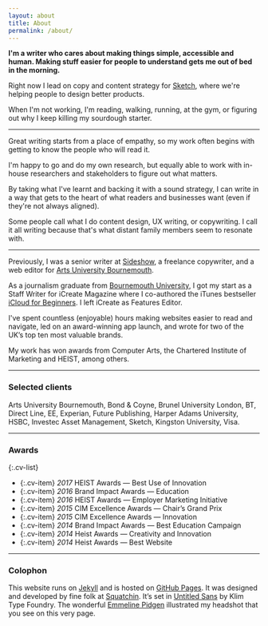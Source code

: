 ```yaml
---
layout: about
title: About
permalink: /about/
---
```


**I'm a writer who cares about making things simple, accessible and human. Making stuff easier for people to understand gets me out of bed in the morning.**

Right now I lead on copy and content strategy for [Sketch](https://www.sketch.com), where we're helping people to design better products.

When I'm not working, I'm reading, walking, running, at the gym, or figuring out why I keep killing my sourdough starter.

---------------

Great writing starts from a place of empathy, so my work often begins with getting to know the people who will read it.

I'm happy to go and do my own research, but equally able to work with in-house researchers and stakeholders to figure out what matters.

By taking what I've learnt and backing it with a sound strategy, I can write in a way that gets to the heart of what readers and businesses want (even if they're not always aligned).

Some people call what I do content design, UX writing, or copywriting. I call it all writing because that's what distant family members seem to resonate with.

---------------

Previously, I was a senior writer at [Sideshow](https://www.sideshowagency.com/), a freelance copywriter, and a web editor for [Arts University Bournemouth](https://aub.ac.uk/).

As a journalism graduate from [Bournemouth University](https://www.bournemouth.ac.uk/), I got my start as a Staff Writer for iCreate Magazine where I co-authored the iTunes bestseller [iCloud for Beginners](https://itunes.apple.com/us/book/icloud-for-beginners/id497723676?mt=11). I left iCreate as Features Editor.

I've spent countless (enjoyable) hours making websites easier to read and navigate, led on an award-winning app launch, and wrote for two of the UK’s top ten most valuable brands.

My work has won awards from Computer Arts, the Chartered Institute of Marketing and HEIST, among others.

---------------

### Selected clients
Arts University Bournemouth, Bond & Coyne, Brunel University London, BT, Direct Line, EE, Experian, Future Publishing, Harper Adams University, HSBC, Investec Asset Management, Sketch, Kingston University, Visa.

---------------

### Awards

{:.cv-list}
* {:.cv-item} *2017* HEIST Awards — Best Use of Innovation
* {:.cv-item} *2016* Brand Impact Awards — Education
* {:.cv-item} *2016* HEIST Awards — Employer Marketing Initiative
* {:.cv-item} *2015* CIM Excellence Awards — Chair’s Grand Prix
* {:.cv-item} *2015* CIM Excellence Awards — Innovation
* {:.cv-item} *2014* Brand Impact Awards — Best Education Campaign
* {:.cv-item} *2014* Heist Awards — Creativity and Innovation
* {:.cv-item} *2014* Heist Awards — Best Website

---------------

### Colophon

This website runs on [Jekyll](https://www.jekyllrb.com) and is hosted on [GitHub Pages](https://pages.github.com). It was designed and developed by fine folk at [Squatchin](https://www.squatch.in). It’s set in [Untitled Sans](https://klim.co.nz/retail-fonts/untitled-sans/) by Klim Type Foundry. The wonderful [Emmeline Pidgen](http://emmelineillustration.com/) illustrated my headshot that you see on this very page.

